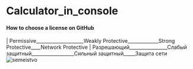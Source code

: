 # Calculator_in_console





#### How to choose a license on GitHub
 |  Permissive____________________Weakly Protective_____________Strong Protective____Network Protective
 |  Разрешающий________________Слабый защитный__________________Сильный защитный_____Защита сети
![semeistvo](https://github.com/SAYRUS1/Calculator_in_console/assets/100000618/4f109c32-13c2-4861-8cf4-1c4e8660f543)

